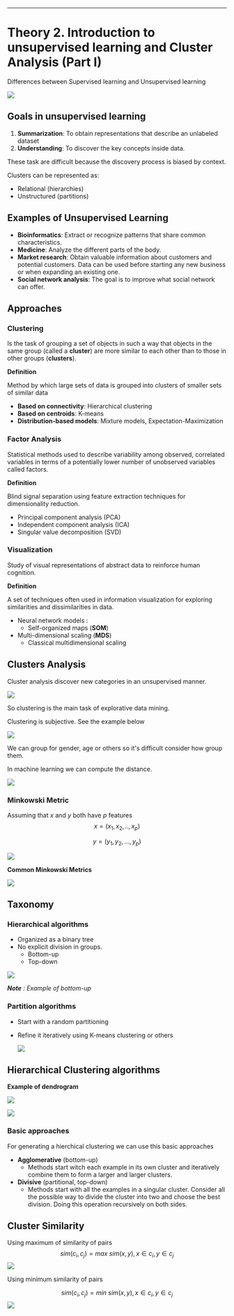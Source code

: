 ****

# Theory 2. Introduction to unsupervised learning and Cluster Analysis (Part I) 

Differences between Supervised learning and Unsupervised learning

![](img/w2/un_sup_learning.JPG)

## Goals in unsupervised learning

1. **Summarization**: To obtain representations that describe an unlabeled dataset
2. **Understanding**: To discover the key concepts inside data.

These task are difficult because the discovery process is biased by context.

Clusters can be represented as: 

* Relational (hierarchies)
* Unstructured (partitions)

## Examples of Unsupervised Learning

* **Bioinformatics**: Extract or recognize patterns that share common characteristics.
* **Medicine**: Analyze the different parts of the body.
* **Market research**: Obtain valuable information about customers and potential customers. Data can be used before starting any new business or when expanding an existing one.
* **Social network analysis**: The goal is to improve what social network can offer.

## Approaches

### Clustering

Is the task of grouping a set of objects in such a way that objects in the same group (called a **cluster**) are more similar to each other than to those in other groups (**clusters**).

**Definition**

Method by which large sets of data is grouped into clusters of smaller sets of similar data

* **Based on connectivity**: Hierarchical clustering
* **Based on centroids**: K-means
* **Distribution-based models**: Mixture models, Expectation-Maximization

### Factor Analysis

Statistical methods used to describe variability among observed, correlated variables in terms of a potentially lower number of unobserved variables called factors. 

**Definition**

Blind signal separation using feature extraction techniques for dimensionality reduction.

* Principal component analysis (PCA)
* Independent component analysis (ICA)
* Singular value decomposition (SVD)

### Visualization

Study of visual representations of abstract data to reinforce human cognition.

**Definition**

A set of techniques often used in information visualization for exploring similarities and dissimilarities in data.

* Neural network models :
  * Self-organized maps (**SOM**)
* Multi-dimensional scaling (**MDS**)
  * Classical multidimensional scaling

## Clusters Analysis

Cluster analysis discover new categories in an unsupervised manner.

![](img/w2/cluster_analysis.JPG)

So clustering is the main task of explorative data mining.

Clustering is subjective. See the example below

![](img/w2/exemple_group_clustering.JPG)

We can group for gender, age or others so it's difficult consider how group them. 

In machine learning we can compute the distance. 

![](img/w2/types_distances.JPG)

### Minkowski Metric

Assuming that *x* and *y* both have *p* features
$$
x = (x_1, x_2, .., x_p)
$$

$$
y = (y_1, y_2, ..., y_p)
$$

![](img/w2/minkowski_metric.JPG)

**Common Minkowski Metrics**

![](img/w2/common_minkowski_metrics.JPG)

## Taxonomy

### Hierarchical algorithms

* Organized as a binary tree
* No explicit division in groups. 
  * Bottom-up
  * Top-down

![](img/w2/bottom-up.JPG)

***Note** : Example of bottom-up*

### Partition algorithms

* Start with a random partitioning

* Refine it iteratively using K-means clustering or others

  ![](img/w2/partitioning.JPG)

## Hierarchical Clustering algorithms

**Example of dendrogram**

![](img/w2/dendrogram.JPG)

![](img/w2/dendrogram2.JPG)

### Basic approaches 

For generating a hierchical clustering we can use this basic approaches

* **Agglomerative** (bottom-up)
  * Methods start witch each example in its own cluster and iteratively combine them to form a larger and larger clusters.
* **Divisive** (partitional, top-down)
  * Methods start with all the examples in a singular cluster. Consider all the possible way to divide the cluster into two and choose the best division. Doing this operation recursively on both sides.

## Cluster Similarity

Using maximum of similarity of pairs
$$
sim(c_i, c_j) = max \ sim(x,y) , x\in c_i, y\in c_j
$$
![](img/w2/max_sim_pairs.JPG)

Using minimum similarity of pairs

$$
sim(c_i, c_j) = min \ sim(x,y) , x\in c_i, y\in c_j
$$
![](img/w2/min_sim_pairs.JPG)
